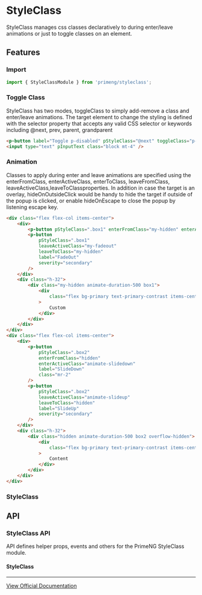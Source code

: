 # StyleClass

StyleClass manages css classes declaratively to during enter/leave animations or just to toggle classes on an element.

## Features

### Import

```typescript
import { StyleClassModule } from 'primeng/styleclass';
```

### Toggle Class

StyleClass has two modes, toggleClass to simply add-remove a class and enter/leave animations. The target element to change the styling is defined with the selector property that accepts any valid CSS selector or keywords including @next, prev, parent, grandparent

```html
<p-button label="Toggle p-disabled" pStyleClass="@next" toggleClass="p-disabled" />
<input type="text" pInputText class="block mt-4" />
```

### Animation

Classes to apply during enter and leave animations are specified using the enterFromClass, enterActiveClass, enterToClass, leaveFromClass, leaveActiveClass,leaveToClassproperties. In addition in case the target is an overlay, hideOnOutsideClick would be handy to hide the target if outside of the popup is clicked, or enable hideOnEscape to close the popup by listening escape key.

```html
<div class="flex flex-col items-center">
    <div>
        <p-button pStyleClass=".box1" enterFromClass="my-hidden" enterActiveClass="my-fadein" label="FadeIn" class="mr-2" />
        <p-button
            pStyleClass=".box1"
            leaveActiveClass="my-fadeout"
            leaveToClass="my-hidden"
            label="FadeOut"
            severity="secondary"
        />
    </div>
    <div class="h-32">
        <div class="my-hidden animate-duration-500 box1">
            <div
                class="flex bg-primary text-primary-contrast items-center justify-center py-4 rounded-md mt-4 font-bold w-32 h-32"
            >
                Custom
            </div>
        </div>
    </div>
</div>
<div class="flex flex-col items-center">
    <div>
        <p-button
            pStyleClass=".box2"
            enterFromClass="hidden"
            enterActiveClass="animate-slidedown"
            label="SlideDown"
            class="mr-2"
        />
        <p-button
            pStyleClass=".box2"
            leaveActiveClass="animate-slideup"
            leaveToClass="hidden"
            label="SlideUp"
            severity="secondary"
        />
    </div>
    <div class="h-32">
        <div class="hidden animate-duration-500 box2 overflow-hidden">
            <div
                class="flex bg-primary text-primary-contrast items-center justify-center py-4 rounded-md mt-4 font-bold w-32 h-32"
            >
                Content
            </div>
        </div>
    </div>
</div>
```

### StyleClass

## API

### StyleClass API

API defines helper props, events and others for the PrimeNG StyleClass module.

#### StyleClass

---

[View Official Documentation](https://primeng.org/styleclass)
